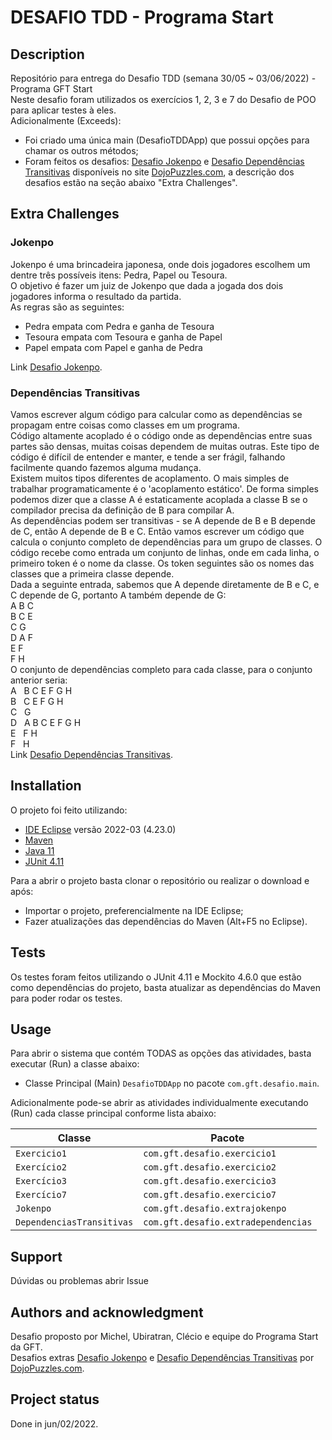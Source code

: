 # DESAFIO TDD - Programa Start

## Description
Repositório para entrega do Desafio TDD (semana 30/05 ~ 03/06/2022) - Programa GFT Start  
Neste desafio foram utilizados os exercícios 1, 2, 3 e 7 do Desafio de POO para aplicar testes à eles.  
Adicionalmente (Exceeds):
- Foi criado uma única main (DesafioTDDApp) que possui opções para chamar os outros métodos;
- Foram feitos os desafios: [Desafio Jokenpo] e [Desafio Dependências Transitivas] disponíveis no site [DojoPuzzles.com],
a descrição dos desafios estão na seção abaixo "Extra Challenges".

## Extra Challenges

### Jokenpo
Jokenpo é uma brincadeira japonesa, onde dois jogadores escolhem um dentre três possíveis itens: Pedra, Papel ou Tesoura.  
O objetivo é fazer um juiz de Jokenpo que dada a jogada dos dois jogadores informa o resultado da partida.  
As regras são as seguintes:  
- Pedra empata com Pedra e ganha de Tesoura
- Tesoura empata com Tesoura e ganha de Papel
- Papel empata com Papel e ganha de Pedra  

Link [Desafio Jokenpo].

### Dependências Transitivas
Vamos escrever algum código para calcular como as dependências se propagam entre coisas como classes em um programa.  
Código altamente acoplado é o código onde as dependências entre suas partes são densas, muitas coisas dependem de muitas outras. Este tipo de código é difícil de entender e manter, e tende a ser frágil, falhando facilmente quando fazemos alguma mudança.  
Existem muitos tipos diferentes de acoplamento. O mais simples de trabalhar programaticamente é o 'acoplamento estático'. De forma simples podemos dizer que a classe A é estaticamente acoplada a classe B se o compilador precisa da definição de B para compilar A.  
As dependências podem ser transitivas - se A depende de B e B depende de C, então A depende de B e C. Então vamos escrever um código que calcula o conjunto completo de dependências para um grupo de classes. O código recebe como entrada um conjunto de linhas, onde em cada linha, o primeiro token é o nome da classe. Os token seguintes são os nomes das classes que a primeira classe depende.  
Dada a seguinte entrada, sabemos que A depende diretamente de B e C, e C depende de G, portanto A também depende de G:  
A B C  
B C E  
C G  
D A F  
E F  
F H  
O conjunto de dependências completo para cada classe, para o conjunto anterior seria:  
A &nbsp;&nbsp;B C E F G H  
B &nbsp;&nbsp;C E F G H  
C &nbsp;&nbsp;G  
D &nbsp;&nbsp;A B C E F G H  
E &nbsp;&nbsp;F H  
F &nbsp;&nbsp;H  
Link [Desafio Dependências Transitivas].

## Installation
O projeto foi feito utilizando:
- [IDE Eclipse] versão 2022-03 (4.23.0)
- [Maven] 
- [Java 11]
- [JUnit 4.11]  

Para a abrir o projeto basta clonar o repositório ou realizar o download e após:
- Importar o projeto, preferencialmente na IDE Eclipse;
- Fazer atualizações das dependências do Maven (Alt+F5 no Eclipse).

## Tests
Os testes foram feitos utilizando o JUnit 4.11 e Mockito 4.6.0 que estão como dependências do projeto, basta atualizar as dependências do Maven para poder rodar os testes.

## Usage
Para abrir o sistema que contém TODAS as opções das atividades, basta executar (Run) a classe abaixo:
- Classe Principal (Main) `DesafioTDDApp` no pacote `com.gft.desafio.main`.

Adicionalmente pode-se abrir as atividades individualmente executando (Run) cada classe principal conforme lista abaixo:

| Classe                    | Pacote                              |
|---------------------------|-------------------------------------|
| `Exercicio1`              | `com.gft.desafio.exercicio1`        |
| `Exercício2`              | `com.gft.desafio.exercicio2`        |
| `Exercício3`              | `com.gft.desafio.exercicio3`        |
| `Exercício7`              | `com.gft.desafio.exercicio7`        |
| `Jokenpo `                | `com.gft.desafio.extrajokenpo`      |
| `DependenciasTransitivas` | `com.gft.desafio.extradependencias` |

## Support
Dúvidas ou problemas abrir Issue

## Authors and acknowledgment
Desafio proposto por Michel, Ubiratran, Clécio e equipe do Programa Start da GFT.  
Desafios extras [Desafio Jokenpo] e [Desafio Dependências Transitivas] por [DojoPuzzles.com].

## Project status
Done in jun/02/2022.


[Desafio Jokenpo]: https://dojopuzzles.com/problems/jokenpo/
[Desafio Dependências Transitivas]: https://dojopuzzles.com/problems/dependencias-transitivas/
[DojoPuzzles.com]: https://dojopuzzles.com/
[Java 11]: https://docs.oracle.com/en/java/javase/11/docs/api/index.html
[JUnit 4.11]: https://junit.org/junit4/
[IDE Eclipse]: https://www.eclipse.org/ide/
[Maven]: https://maven.apache.org/